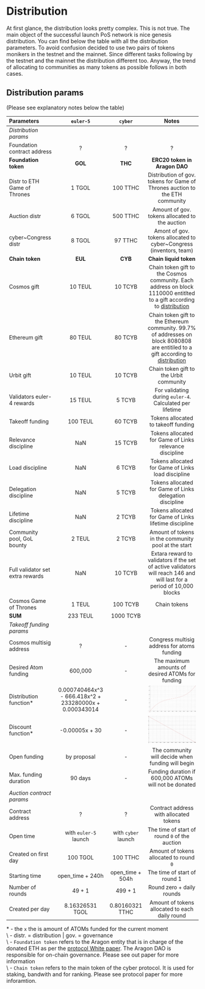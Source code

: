 # Distribution

At first glance, the distribution looks pretty complex. This is not true. The main object of the successful launch PoS network is nice genesis distribution. You can find below the table with all the distribution parameters. To avoid confusion decided to use two pairs of tokens monikers in the testnet and the mainnet. Since different tasks following by the testnet and the mainnet the distribution different too. Anyway, the trend of allocating to communities as many tokens as possible follows in both cases.

## Distribution params

(Please see explanatory notes below the table)

| Parameters                             | `euler-5`   | `cyber`    |Notes|
|:----------------------------------|:-----------:|:----------:|:----:|
|*Distribution params*|
| Foundation contract address      | ?         | ?        | ?  |
| **Foundation token**             | **GOL**   | **THC**  | **ERC20 token in Aragon DAO**  |
| Distr to ETH Game of Thrones         | 1 TGOL  | 100 TTHC | Distribution of gov. tokens for Game of Thrones auction to the ETH community  |
| Auction distr                    | 6 TGOL  | 500 TTHC | Amount of gov. tokens allocated to the auction  |
| cyber~Congress distr             | 8 TGOL   | 97 TTHC  | Amont of gov. tokens allocated to cyber~Congress (inventors, team)   |
| **Chain token**                  | **EUL**   | **CYB**  | **Chain liquid token**  |
| Cosmos gift                      | 10 TEUL   | 10 TCYB  | Chain token gift to the Cosmos community. Each address on block 1110000 entitlted to a gift according to [distribution]() |
| Ethereum gift                    | 80 TEUL   | 80 TCYB  | Chain token gift to the Ethereum community. 99.7% of addresses on block 8080808 are entitiled to a gift according to [distribution]() |
| Urbit gift                      | 10 TEUL   | 10 TCYB  | Chain token gift to the Urbit community |
| Validators euler-4 rewards       | 15 TEUL  | 5 TCYB | For validating during `euler-4`. Calculated per lifetime |
| Takeoff funding                  | 100 TEUL   | 60 TCYB  | Tokens allocated to takeoff funding |
| Relevance discipline            | NaN   | 15 TCYB  | Tokens allocated for Game of Links relevance discipline |
| Load discipline            | NaN   | 6 TCYB  | Tokens allocated for Game of Links load discipline |
| Delegation discipline            | NaN   | 5 TCYB  | Tokens allocated for Game of Links delegation discipline |
| Lifetime discipline            | NaN   | 2 TCYB  | Tokens allocated for Game of Links lifetime discipline |
| Community pool, GoL bounty       | 2 TEUL    | 2 TCYB   | Amount of tokens in the community pool at the start |
| Full validator set extra rewards | NaN   | 10 TCYB  | Extara reward to validators if the set of active validators will reach 146 and will last for a period of 10,000 blocks |
| Cosmos Game of Thrones            | 1 TEUL  | 100 TCYB | Chain tokens |
| **SUM**                          | 233 TEUL | 1000 TCYB|  |
|*Takeoff funding params*|
| Cosmos multisig address          | ?                                                       | - | Congress multisig address for atoms funding|
| Desired Atom funding             | 600,000                                                 | - | The maximum amounts of desired ATOMs for funding|
| Distribution function*           | 0.000740464x^3 - 666.418x^2 +  233280000x + 0.000343014 | - | ![](/pic/distribution.png) |
| Discount function*               | -0.00005x + 30                                          | - | ![](/pic/discount.png)|
| Open funding                     | by proposal                                             | - | The community will decide when funding will begin|
| Max. funding duration              | 90 days                                                 | - | Funding duration if 600,000 ATOMs will not be donated |
|*Auction contract params*|
| Contract address        | ?                      | ?                  | Contract address with allocated tokens |
| Open time               | with `euler-5` launch  | with `cyber` launch| The time of start of round `0` of the auction |
| Created on first day        | 100 TGOL               | 100 TTHC           | Amount of tokens allocated to round `0`|
| Starting time              | open_time + 240h       | open_time + 504h   | The time of start of round 1 |
| Number of rounds        | 49 + 1                 | 499 + 1            | Round zero + daily rounds |
| Created per day          | 8.16326531 TGOL        | 0.80160321 TTHC    | Amount of tokens allocated to each daily round|

\* -  the `x` the is amount of ATOMs funded for the current moment <br>
\ - distr. = distribution | gov. = governance <br>
\ - `Foundation token` refers to the Aragon entity that is in charge of the donated ETH as per the [protocol White paper](https://github.com/cybercongress/cyber/blob/master/main.tex). The Aragon DAO is responsible for on-chain governance. Please see out paper for more information <br>
\ - `Chain token` refers to the main token of the cyber protocol. It is used for staking, bandwith and for ranking. Please see protocol paper for more inforamtion.